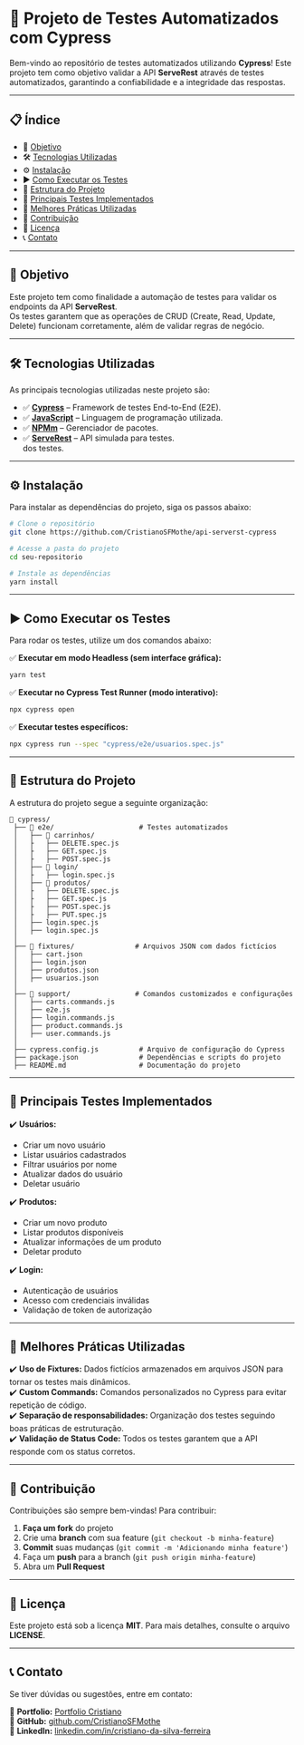 # 🚀 **Projeto de Testes Automatizados com Cypress**

Bem-vindo ao repositório de testes automatizados utilizando **Cypress**! Este projeto tem como objetivo validar a API **ServeRest** através de testes automatizados, garantindo a confiabilidade e a integridade das respostas.

---

## 📋 **Índice**

- 🎯 [Objetivo](#-objetivo)
- 🛠️ [Tecnologias Utilizadas](#️-tecnologias-utilizadas)
- ⚙️ [Instalação](#️-instalação)
- ▶️ [Como Executar os Testes](#️-como-executar-os-testes)
- 📁 [Estrutura do Projeto](#-estrutura-do-projeto)
- 🧪 [Principais Testes Implementados](#-principais-testes-implementados)
- 📌 [Melhores Práticas Utilizadas](#-melhores-práticas-utilizadas)
- 🤝 [Contribuição](#-contribuição)
- 📄 [Licença](#-licença)
- 📞 [Contato](#-contato)

---

## 🎯 **Objetivo**

Este projeto tem como finalidade a automação de testes para validar os endpoints da API **ServeRest**.  
Os testes garantem que as operações de CRUD (Create, Read, Update, Delete) funcionam corretamente, além de validar regras de negócio.

---

## 🛠️ **Tecnologias Utilizadas**

As principais tecnologias utilizadas neste projeto são:

- ✅ **[Cypress](https://www.cypress.io/)** – Framework de testes End-to-End (E2E).
- ✅ **[JavaScript](https://developer.mozilla.org/pt-BR/docs/Web/JavaScript)** – Linguagem de programação utilizada.
- ✅ **[NPMm](https://www.npmjs.com/)** – Gerenciador de pacotes.
- ✅ **[ServeRest](https://serverest.dev/)** – API simulada para testes.  
  dos testes.

---

## ⚙️ **Instalação**

Para instalar as dependências do projeto, siga os passos abaixo:

```sh
# Clone o repositório
git clone https://github.com/CristianoSFMothe/api-serverst-cypress

# Acesse a pasta do projeto
cd seu-repositorio

# Instale as dependências
yarn install
```

---

## ▶️ **Como Executar os Testes**

Para rodar os testes, utilize um dos comandos abaixo:

✅ **Executar em modo Headless (sem interface gráfica):**

```sh
yarn test
```

✅ **Executar no Cypress Test Runner (modo interativo):**

```sh
npx cypress open
```

✅ **Executar testes específicos:**

```sh
npx cypress run --spec "cypress/e2e/usuarios.spec.js"
```

---

## 📁 **Estrutura do Projeto**

A estrutura do projeto segue a seguinte organização:

```
📂 cypress/
 ├── 📂 e2e/                     # Testes automatizados
 │   ├── 📂 carrinhos/
 │   ├   ├── DELETE.spec.js
 │   ├   ├── GET.spec.js
 │   ├   ├── POST.spec.js
 │   ├── 📂 login/
 │   ├   ├── login.spec.js
 │   ├── 📂 produtos/
 │   ├   ├── DELETE.spec.js
 │   ├   ├── GET.spec.js
 │   ├   ├── POST.spec.js
 │   ├   ├── PUT.spec.js
 │   ├── login.spec.js
 │   ├── login.spec.js
 │
 ├── 📂 fixtures/               # Arquivos JSON com dados fictícios
 │   ├── cart.json
 │   ├── login.json
 │   ├── produtos.json
 │   ├── usuarios.json
 │
 ├── 📂 support/                # Comandos customizados e configurações
 │   ├── carts.commands.js
 │   ├── e2e.js
 │   ├── login.commands.js
 │   ├── product.commands.js
 │   ├── user.commands.js
 │
 ├── cypress.config.js          # Arquivo de configuração do Cypress
 ├── package.json               # Dependências e scripts do projeto
 ├── README.md                  # Documentação do projeto
```

---

## 🧪 **Principais Testes Implementados**

✔️ **Usuários:**

- Criar um novo usuário
- Listar usuários cadastrados
- Filtrar usuários por nome
- Atualizar dados do usuário
- Deletar usuário

✔️ **Produtos:**

- Criar um novo produto
- Listar produtos disponíveis
- Atualizar informações de um produto
- Deletar produto

✔️ **Login:**

- Autenticação de usuários
- Acesso com credenciais inválidas
- Validação de token de autorização

---

## 📌 **Melhores Práticas Utilizadas**

✔️ **Uso de Fixtures:** Dados fictícios armazenados em arquivos JSON para tornar os testes mais dinâmicos.  
✔️ **Custom Commands:** Comandos personalizados no Cypress para evitar repetição de código.  
✔️ **Separação de responsabilidades:** Organização dos testes seguindo boas práticas de estruturação.  
✔️ **Validação de Status Code:** Todos os testes garantem que a API responde com os status corretos.

---

## 🤝 **Contribuição**

Contribuições são sempre bem-vindas! Para contribuir:

1. **Faça um fork** do projeto
2. Crie uma **branch** com sua feature (`git checkout -b minha-feature`)
3. **Commit** suas mudanças (`git commit -m 'Adicionando minha feature'`)
4. Faça um **push** para a branch (`git push origin minha-feature`)
5. Abra um **Pull Request**

---

## 📄 **Licença**

Este projeto está sob a licença **MIT**. Para mais detalhes, consulte o arquivo **LICENSE**.

---

## 📞 **Contato**

Se tiver dúvidas ou sugestões, entre em contato:

📧 **Portfolio:** [Portfolio Cristiano](https://portfolio-qa-cristiano.vercel.app/)  
🐙 **GitHub:** [github.com/CristianoSFMothe](https://github.com/CristianoSFMothe)  
💼 **LinkedIn:** [linkedin.com/in/cristiano-da-silva-ferreira](https://www.linkedin.com/in/cristiano-da-silva-ferreira/)
